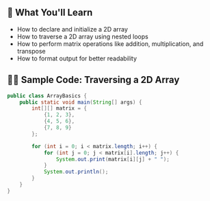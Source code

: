 
## 📌 What You'll Learn

- How to declare and initialize a 2D array
- How to traverse a 2D array using nested loops
- How to perform matrix operations like addition, multiplication, and transpose
- How to format output for better readability

## 🧑‍💻 Sample Code: Traversing a 2D Array

```java
public class ArrayBasics {
    public static void main(String[] args) {
        int[][] matrix = {
            {1, 2, 3},
            {4, 5, 6},
            {7, 8, 9}
        };

        for (int i = 0; i < matrix.length; i++) {
            for (int j = 0; j < matrix[i].length; j++) {
                System.out.print(matrix[i][j] + " ");
            }
            System.out.println();
        }
    }
}
